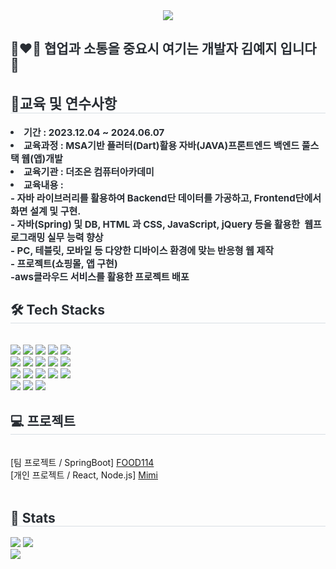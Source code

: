 

<!--
**vvyejivv/vvyejivv** is a ✨ _special_ ✨ repository because its `README.md` (this file) appears on your GitHub profile.

Here are some ideas to get you started:

- 🔭 I’m currently working on ...
- 🌱 I’m currently learning ...
- 👯 I’m looking to collaborate on ...
- 🤔 I’m looking for help with ...
- 💬 Ask me about ...
- 📫 How to reach me: ...
- 😄 Pronouns: ...
- ⚡ Fun fact: ...
-->


<div align= "center">
    <img src="https://capsule-render.vercel.app/api?type=waving&color=EE99C2&height=180&text=Yeji%20Kim&animation=fadeIn&fontColor=222222&fontSize=40" />
    </div>
    <div style="text-align: left;"> 
        <h2 style="color: #282d33;"> 👩‍❤️‍👩 협업과 소통을 중요시 여기는 개발자 김예지 입니다 🤗 </h2>  
    <div style="font-weight: 700; font-size: 15px; text-align: left; color: #282d33;"> 
        <h2 style="border-bottom: 1px solid #d8dee4; color: #282d33;"> 📖교육 및 연수사항</h2>
        <li>기간 : 2023.12.04 ~ 2024.06.07</li>
        <li>교육과정 : MSA기반 플러터(Dart)활용 자바(JAVA)프론트엔드 백엔드 풀스택 웹(앱)개발</li>
        <li>교육기관 : 더조은 컴퓨터아카데미</li>
        <li>교육내용 : <br />
            - 자바 라이브러리를 활용하여 Backend단 데이터를 가공하고, Frontend단에서 화면 설계 및 구현. <br />
            - 자바(Spring) 및 DB, HTML 과 CSS, JavaScript, jQuery 등을 활용한  웹프로그래밍 실무 능력 향상 <br />
            - PC, 테블릿, 모바일 등 다양한 디바이스 환경에 맞는 반응형 웹 제작<br />
            - 프로젝트(쇼핑몰, 앱 구현) <br />
            -aws클라우드 서비스를 활용한 프로젝트 배포
        </li>
    </div> 
    </div>
    <div style="text-align: left;">
    <h2 style="border-bottom: 1px solid #d8dee4; color: #282d33;"> 🛠️ Tech Stacks </h2> <br> 
    <div style="margin: ; text-align: left;" "text-align: left;"> <img src="https://img.shields.io/badge/Amazon AWS-232F3E?style=for-the-badge&logo=Amazon AWS&logoColor=white">
          <img src="https://img.shields.io/badge/Apache Tomcat-F8DC75?style=for-the-badge&logo=Apache Tomcat&logoColor=white">
          <img src="https://img.shields.io/badge/CSS3-1572B6?style=for-the-badge&logo=CSS3&logoColor=white">
          <img src="https://img.shields.io/badge/Discord-5865F2?style=for-the-badge&logo=Discord&logoColor=white">
          <img src="https://img.shields.io/badge/Figma-F24E1E?style=for-the-badge&logo=Figma&logoColor=white">
          <br/><img src="https://img.shields.io/badge/Flutter-02569B?style=for-the-badge&logo=Flutter&logoColor=white">
          <img src="https://img.shields.io/badge/Github-181717?style=for-the-badge&logo=Github&logoColor=white">
          <img src="https://img.shields.io/badge/HTML5-E34F26?style=for-the-badge&logo=HTML5&logoColor=white">
          <img src="https://img.shields.io/badge/jQuery-0769AD?style=for-the-badge&logo=jQuery&logoColor=white">
          <img src="https://img.shields.io/badge/Java-007396?style=for-the-badge&logo=Java&logoColor=white">
          <br/><img src="https://img.shields.io/badge/Javascript-F7DF1E?style=for-the-badge&logo=Javascript&logoColor=white">
          <img src="https://img.shields.io/badge/Linux-FCC624?style=for-the-badge&logo=Linux&logoColor=white">
          <img src="https://img.shields.io/badge/MySQL-4479A1?style=for-the-badge&logo=MySQL&logoColor=white">
          <img src="https://img.shields.io/badge/Node.js-339933?style=for-the-badge&logo=Node.js&logoColor=white">
          <img src="https://img.shields.io/badge/Oracle-F80000?style=for-the-badge&logo=Oracle&logoColor=white">
          <br/><img src="https://img.shields.io/badge/React-61DAFB?style=for-the-badge&logo=React&logoColor=white">
          <img src="https://img.shields.io/badge/Spring Boot-6DB33F?style=for-the-badge&logo=Spring Boot&logoColor=white">
          <img src="https://img.shields.io/badge/Vue.js-4FC08D?style=for-the-badge&logo=Vue.js&logoColor=white">
          </div>
    </div>
    <div style="text-align: left;">
    <h2 style="border-bottom: 1px solid #d8dee4; color: #282d33;"> 💻 프로젝트 </h2> <br> 
    <div style="text-align: left;"> 
        <div>[팀 프로젝트 / SpringBoot] <a href="https://github.com/dlehdwo01/FOOD114-TEAMPROJECT-.git"> FOOD114 </a> </div>
        <div>[개인 프로젝트 / React, Node.js] <a href="https://github.com/vvyejivv/react_sample2.git"> Mimi </a> </div>
    </div><br /> 
    <div style="text-align: left;">  </div> 
    </div>
    <div style="text-align: left;"> 
    <h2 style="border-bottom: 1px solid #d8dee4; color: #282d33;"> 🏅 Stats </h2> 
        <div style="text-align: left;"> 
            <img src="https://github-readme-stats.vercel.app/api/top-langs/?username=vvyejivv&layout=compact&bg_color=180,bddcff,00000000&title_color=000000&text_color=000000"/> 
            <img src="https://github-readme-stats.vercel.app/api?username=vvyejivv&bg_color=180,bddcff,00000000&title_color=000000&text_color=000000"/> <br>
        </div> 
     <img src="https://capsule-render.vercel.app/api?type=wave&color=0C359E&height=150&section=footer&animation=twinkling" />
    </div>
    
    
